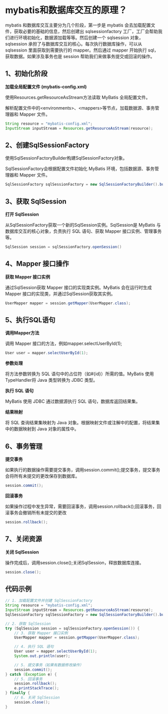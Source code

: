 # mybatis和数据库交互的原理？

mybatis 和数据库交互主要分为几个阶段，第一步是 mybatis 会去加载配置文件，获取必要的基础的信息，然后创建出 sqlsessionfactory 工厂，工厂会帮助我们进行环境初始化，数据源加载等等。然后创建一个 sqlsession 对象，sqlsession 承担了与数据库交互的核心。每次执行数据库操作，可以从 sqlsession 里面获取到需要执行的 mapper。然后通过 mapper 开始执行 sql，获取数据。如果涉及事务也是 session 帮助我们来做事务提交或回滚的操作。

## **1、初始化阶段**

**加载全局配置文件 (mybatis-config.xml)**

使用Resources.getResourceAsStream方法读取 MyBatis 全局配置文件。

解析配置文件中的\<environments>、\<mappers>等节点，加载数据源、事务管理器和 Mapper 文件。

```java
String resource = "mybatis-config.xml";
InputStream inputStream = Resources.getResourceAsStream(resource);
```

## **2、创建SqlSessionFactory**

使用SqlSessionFactoryBuilder构建SqlSessionFactory对象。

SqlSessionFactory会根据配置文件初始化 MyBatis 环境，包括数据源、事务管理器和 Mapper 文件。

```java
SqlSessionFactory sqlSessionFactory = new SqlSessionFactoryBuilder().build(inputStream);
```

## **3、获取 SqlSession**

**打开 SqlSession**

从SqlSessionFactory获取一个新的SqlSession实例。SqlSession是 MyBatis 与数据库交互的核心对象，负责执行 SQL 语句、获取 Mapper 接口实例、管理事务等。

```java
SqlSession session = sqlSessionFactory.openSession()
```

## **4、Mapper 接口操作**

**获取 Mapper 接口实例**

通过SqlSession获取 Mapper 接口的实现类实例。MyBatis 会在运行时生成 Mapper 接口的实现类，并通过SqlSession获取其实例。

```java
UserMapper mapper = session.getMapper(UserMapper.class);
```

## **5、执行SQL语句**

**调用Mapper方法**

调用 Mapper 接口的方法，例如mapper.selectUserById(1);

```java
User user = mapper.selectUserById(1);
```

**参数处理**

将方法参数转换为 SQL 语句中的占位符（如#{id}）所需的值。MyBatis 使用TypeHandler将 Java 类型转换为 JDBC 类型。

**执行 SQL 语句**

MyBatis 使用 JDBC 通过数据源执行 SQL 语句，数据库返回结果集。

**结果映射**

将 SQL 查询结果集映射为 Java 对象。根据映射文件或注解中的配置，将结果集中的数据映射到 Java 对象的属性中。

## **6、事务管理**

**提交事务**

如果执行的数据操作需要提交事务，调用session.commit();提交事务，提交事务会将所有未提交的更改保存到数据库。

```java
session.commit();
```

**回滚事务**

如果操作过程中发生异常，需要回滚事务，调用session.rollback();回滚事务，回滚事务会撤销所有未提交的更改

```java
session.rollback();
```

## **7、关闭资源**

**关闭 SqlSession** 

操作完成后，调用session.close();关闭SqlSession，释放数据库连接。

```java
session.close();
```

## 代码示例

```java
// 1. 加载配置文件并创建 SqlSessionFactory
String resource = "mybatis-config.xml";
InputStream inputStream = Resources.getResourceAsStream(resource);
SqlSessionFactory sqlSessionFactory = new SqlSessionFactoryBuilder().build(inputStream);

// 2. 获取 SqlSession
try (SqlSession session = sqlSessionFactory.openSession()) {
    // 3. 获取 Mapper 接口实例
    UserMapper mapper = session.getMapper(UserMapper.class);

    // 4. 执行 SQL 语句
    User user = mapper.selectUserById(1);
    System.out.println(user);

    // 5. 提交事务（如果有数据修改操作）
    session.commit();
} catch (Exception e) {
    // 5. 回滚事务
    session.rollback();
    e.printStackTrace();
} finally {
    // 6. 关闭 SqlSession
    session.close();
}
```

  
